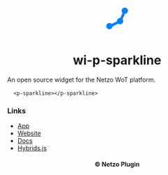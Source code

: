 <div align="center">
  <a href="https://netzo.io" target="_blank" >
    <img height="50" src="https://raw.githubusercontent.com/netzoio/netzo/main/packages/plugins/plugins/widgets/wi-p-sparkline/src/assets/icon.png" style="margin: 12px 0px" />
  </a>

  <h1>wi-p-sparkline</h1>
</div>

An open source widget for the Netzo WoT platform.

```showcase
  <p-sparkline></p-sparkline>
```

### Links

- [App](https://app.netzo.io)
- [Website](https://netzo.io)
- [Docs](https://docs.netzo.io)
- [Hybrids.js](https://hybrids.js.org)

<div align="center">
  <h4>© Netzo Plugin</h4>
</div>
